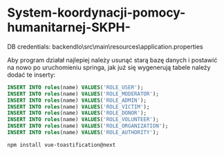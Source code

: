 # System-koordynacji-pomocy-humanitarnej-SKPH-

DB credentials:
backendIo\src\main\resources\application.properties

Aby program działał najlepiej należy usunąć starą bazę danych i postawić na nowo
po uruchomieniu springa, jak już się wygenerują tabele należy dodać te inserty:
```sql
INSERT INTO roles(name) VALUES('ROLE_USER');
INSERT INTO roles(name) VALUES('ROLE_MODERATOR');
INSERT INTO roles(name) VALUES('ROLE_ADMIN');
INSERT INTO roles(name) VALUES('ROLE_VICTIM');
INSERT INTO roles(name) VALUES('ROLE_DONOR');
INSERT INTO roles(name) VALUES('ROLE_VOLUNTEER');
INSERT INTO roles(name) VALUES('ROLE_ORGANIZATION');
INSERT INTO roles(name) VALUES('ROLE_AUTHORITY');
```

```
npm install vue-toastification@next
```
